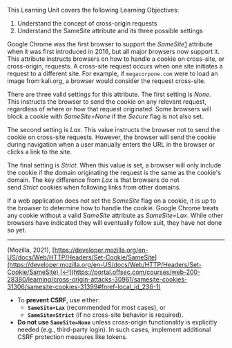 
This Learning Unit covers the following Learning Objectives:

1. Understand the concept of cross-origin requests
2. Understand the SameSite attribute and its three possible settings

Google Chrome was the first browser to support the _SameSite_[1](https://portal.offsec.com/courses/web-200-28380/learning/cross-origin-attacks-30961/samesite-cookies-31306/samesite-cookies-31399#fn-local_id_236-1) attribute when it was first introduced in 2016, but all major browsers now support it. This attribute instructs browsers on how to handle a cookie on cross-site, or cross-origin, requests. A cross-site request occurs when one site initiates a request to a different site. For example, if `megacorpone.com` were to load an image from kali.org, a browser would consider the request cross-site.

There are three valid settings for this attribute. The first setting is _None_. This instructs the browser to send the cookie on any relevant request, regardless of where or how that request originated. Some browsers will block a cookie with _SameSite=None_ if the _Secure_ flag is not also set.

The second setting is _Lax_. This value instructs the browser not to send the cookie on cross-site requests. However, the browser will send the cookie during navigation when a user manually enters the URL in the browser or clicks a link to the site.

The final setting is _Strict_. When this value is set, a browser will only include the cookie if the domain originating the request is the same as the cookie's domain. The key difference from _Lax_ is that browsers do not send _Strict_ cookies when following links from other domains.

If a web application does not set the _SameSite_ flag on a cookie, it is up to the browser to determine how to handle the cookie. Google Chrome treats any cookie without a valid _SameSite_ attribute as _SameSite=Lax_. While other browsers have indicated they will eventually follow suit, they have not done so yet.

---------------
(Mozilla, 2021), [https://developer.mozilla.org/en-US/docs/Web/HTTP/Headers/Set-Cookie/SameSite](https://developer.mozilla.org/en-US/docs/Web/HTTP/Headers/Set-Cookie/SameSite) [↩︎](https://portal.offsec.com/courses/web-200-28380/learning/cross-origin-attacks-30961/samesite-cookies-31306/samesite-cookies-31399#fnref-local_id_236-1)


- To **prevent CSRF**, use either:
    - **`SameSite=Lax`** (recommended for most cases), or
    - **`SameSite=Strict`** (if no cross-site behavior is required).
- **Do not use `SameSite=None`** unless cross-origin functionality is explicitly needed (e.g., third-party login). In such cases, implement additional CSRF protection measures like tokens.